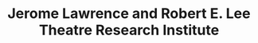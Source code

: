 ---
layout: repo
title: "Jerome Lawrence and Robert E. Lee Theatre Research Institute"
id: 430
permalink: repos/430/
---